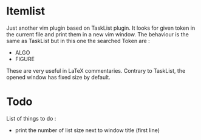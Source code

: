 # Itemlist

Just another vim plugin based on TaskList plugin.
It looks for given token in the current file and print them in a new vim window.
The behaviour is the same as TaskList but in this one the searched Token are :
* ALGO
* FIGURE

These are very useful in LaTeX commentaries.
Contrary to TaskList, the opened window has fixed size by default.

# Todo

List of things to do :
* print the number of list size next to window title (first line)

